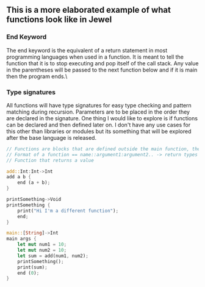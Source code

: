 ## This is a more elaborated example of what functions look like in Jewel

### End Keyword
The end keyword is the equivalent of a return statement in most programming languages when used in a function. It is meant to tell the function that it is to stop executing and pop itself of the call stack. Any value in the parentheses will be passed to the next function below and if it is main then the program ends.\

### Type signatures
All functions will have type signatures for easy type checking and pattern matching during recursion. Parameters are to be placed in the order they are declared in the signature. One thing I would like to explore is if functions can be declared and then defined later on. I don't have any use cases for this other than libraries or modules but its something that will be explored after the base language is released.

```rust
// Functions are blocks that are defined outside the main function, the can either return a value or not
// Format of a function == name::argument1:argument2.. -> return types
// Function that returns a value

add::Int:Int->Int
add a b {
    end (a + b);
}

printSomething->Void
printSomething {
    print("Hi I'm a different function");
    end;
}

main::[String]->Int
main args {
    let mut num1 = 10;
    let mut num2 = 10;
    let sum = add(num1, num2);
    printSomething();
    print(sum);
	end (0);
}
```
